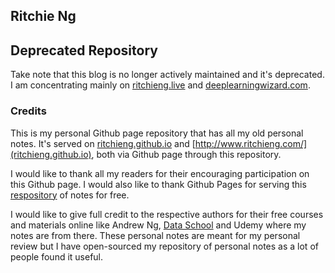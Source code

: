## Ritchie Ng

## Deprecated Repository

Take note that this blog is no longer actively maintained and it's deprecated. I am concentrating mainly on [ritchieng.live](https://ritchieng.live/) and [deeplearningwizard.com](https://www.deeplearningwizard.com/).

### Credits

This is my personal Github page repository that has all my old personal notes. It's served on [ritchieng.github.io](ritchieng.github.io) and [http://www.ritchieng.com/](ritchieng.github.io), both via Github page through this repository.

I would like to thank all my readers for their encouraging participation on this Github page. I would also like to thank Github Pages for serving this [respository](https://github.com/ritchieng/ritchieng.github.io) of notes for free.

I would like to give full credit to the respective authors for their free courses and materials online like Andrew Ng, [Data School](https://www.dataschool.io/about/) and Udemy where my notes are from there. These personal notes are meant for my personal review but I have open-sourced my repository of personal notes as a lot of people found it useful.
